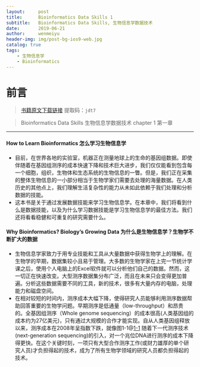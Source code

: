 ```yaml
---
layout:     post
title:      Bioinformatics Data Skills 1
subtitle:   Bioinformatics Data Skills, 生物信息学数据技术
date:       2019-06-21
author:     wenmeiyu
header-img: img/post-bg-ios9-web.jpg
catalog: true
tags:
    - 生物信息学
    - Bioinformatics
---
```

# 前言

>[书籍原文下载链接](https://pan.baidu.com/s/1cdl7OotAbS5QP3eDuhOPyQ) 提取码：`jdt7`

>Bioinformatics Data Skills 生物信息学数据技术 chapter 1 第一章

---
#### How to Learn Bioinformatics 怎么学习生物信息学

- 目前，在世界各地的实验室，机器正在测量地球上的生命的基因组数据。即使伴随着在基因组测序的成本快速下降和技术巨大进步，我们仅仅能看到包含每一个细胞，组织，生物体和生态系统的生物信息的一瞥。但是，我们正在采集的整体生物信息的一小部分相当于生物学家们需要去处理的海量数据。在人类历史的其他点上，我们理解生活复杂性的能力从未如此依赖于我们处理和分析数据的技能。
- 这本书是关于通过发展数据技能来学习生物信息学。在本章中，我们将看到什么是数据技能，以及为什么学习数据技能是学习生物信息学的最佳方法。我们还将看看稳健和可重复的研究需要什么。

#### Why Bioinformatics? Biology’s Growing Data 为什么是生物信息学？生物学不断扩大的数据

- 生物信息学家致力于用专业技能和工具从大量数据中获得生物学上的理解。在生物学的早期，数据集较小且易于管理。大多数的生物学家在上完一节统计学课之后，使用个人电脑上的Excel软件就可以分析他们自己的数据。然而，这一切正在快速改变。大型测序数据集分布广泛，而且在未来只会变得更加普遍。分析这些数据需要不同的工具，新的技术，很多有大量内存的电脑，处理能力和磁盘空间。
- 在相对较短的时间内，测序成本大幅下降，使得研究人员能够利用测序数据帮助回答重要的生物学问题。早期测序是低通量（low-throughput）和昂贵的。全基因组测序（Whole genome sequencing）的成本很高(人类基因组的成本约为27亿美元)，只有通过大规模的合作才能实现。自从人类基因组释放以来，测序成本在2008年呈指数下跌，就像图1-1@[1-1](https://raw.githubusercontent.com/wenmeiyu/wenmeiyu.github.io/master/_posts/image/figure1-1.png) 随着下一代测序技术(next-generation sequencing)的引入，对一个兆位DNA进行测序的成本下降得更快。在这个关键时刻，一项只有大型合作测序工作(或财力雄厚的单个研究人员)才负担得起的技术，成为了所有生物学领域的研究人员都负担得起的技术。







